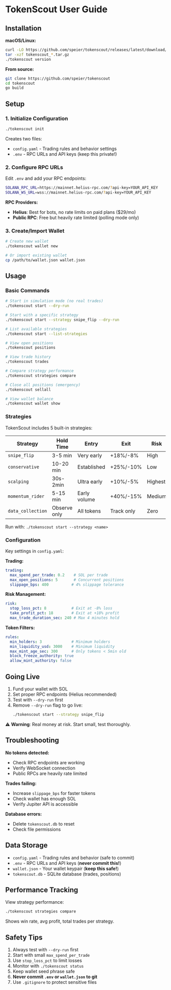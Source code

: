 # TokenScout User Guide

## Installation

**macOS/Linux:**
```bash
curl -LO https://github.com/speier/tokenscout/releases/latest/download/tokenscout_*_Darwin_arm64.tar.gz
tar -xzf tokenscout_*.tar.gz
./tokenscout version
```

**From source:**
```bash
git clone https://github.com/speier/tokenscout
cd tokenscout
go build
```

## Setup

### 1. Initialize Configuration
```bash
./tokenscout init
```

Creates two files:
- `config.yaml` - Trading rules and behavior settings
- `.env` - RPC URLs and API keys (keep this private!)

### 2. Configure RPC URLs

Edit `.env` and add your RPC endpoints:
```bash
SOLANA_RPC_URL=https://mainnet.helius-rpc.com/?api-key=YOUR_API_KEY
SOLANA_WS_URL=wss://mainnet.helius-rpc.com/?api-key=YOUR_API_KEY
```

**RPC Providers:**
- **Helius**: Best for bots, no rate limits on paid plans ($29/mo)
- **Public RPC**: Free but heavily rate limited (polling mode only)

### 3. Create/Import Wallet
```bash
# Create new wallet
./tokenscout wallet new

# Or import existing wallet
cp /path/to/wallet.json wallet.json
```

## Usage

### Basic Commands

```bash
# Start in simulation mode (no real trades)
./tokenscout start --dry-run

# Start with a specific strategy
./tokenscout start --strategy snipe_flip --dry-run

# List available strategies
./tokenscout start --list-strategies

# View open positions
./tokenscout positions

# View trade history
./tokenscout trades

# Compare strategy performance
./tokenscout strategies compare

# Close all positions (emergency)
./tokenscout sellall

# View wallet balance
./tokenscout wallet show
```

### Strategies

TokenScout includes 5 built-in strategies:

| Strategy | Hold Time | Entry | Exit | Risk |
|----------|-----------|-------|------|------|
| `snipe_flip` | 3-5 min | Very early | +18%/-8% | High |
| `conservative` | 10-20 min | Established | +25%/-10% | Low |
| `scalping` | 30s-2min | Ultra early | +10%/-5% | Highest |
| `momentum_rider` | 5-15 min | Early volume | +40%/-15% | Medium |
| `data_collection` | Observe only | All tokens | Track only | Zero |

Run with: `./tokenscout start --strategy <name>`

### Configuration

Key settings in `config.yaml`:

**Trading:**
```yaml
trading:
  max_spend_per_trade: 0.2    # SOL per trade
  max_open_positions: 5       # Concurrent positions
  slippage_bps: 400          # 4% slippage tolerance
```

**Risk Management:**
```yaml
risk:
  stop_loss_pct: 8           # Exit at -8% loss
  take_profit_pct: 18        # Exit at +18% profit
  max_trade_duration_sec: 240 # Max 4 minutes hold
```

**Token Filters:**
```yaml
rules:
  min_holders: 3             # Minimum holders
  min_liquidity_usd: 3000    # Minimum liquidity
  max_mint_age_sec: 300      # Only tokens < 5min old
  block_freeze_authority: true
  allow_mint_authority: false
```

## Going Live

1. Fund your wallet with SOL
2. Set proper RPC endpoints (Helius recommended)
3. Test with `--dry-run` first
4. Remove `--dry-run` flag to go live:
   ```bash
   ./tokenscout start --strategy snipe_flip
   ```

⚠️ **Warning**: Real money at risk. Start small, test thoroughly.

## Troubleshooting

**No tokens detected:**
- Check RPC endpoints are working
- Verify WebSocket connection
- Public RPCs are heavily rate limited

**Trades failing:**
- Increase `slippage_bps` for faster tokens
- Check wallet has enough SOL
- Verify Jupiter API is accessible

**Database errors:**
- Delete `tokenscout.db` to reset
- Check file permissions

## Data Storage

- `config.yaml` - Trading rules and behavior (safe to commit)
- `.env` - RPC URLs and API keys (**never commit this!**)
- `wallet.json` - Your wallet keypair (**keep this safe!**)
- `tokenscout.db` - SQLite database (trades, positions)

## Performance Tracking

View strategy performance:
```bash
./tokenscout strategies compare
```

Shows win rate, avg profit, total trades per strategy.

## Safety Tips

1. Always test with `--dry-run` first
2. Start with small `max_spend_per_trade`
3. Use `stop_loss_pct` to limit losses
4. Monitor with `./tokenscout status`
5. Keep wallet seed phrase safe
6. **Never commit `.env` or `wallet.json` to git**
7. Use `.gitignore` to protect sensitive files
